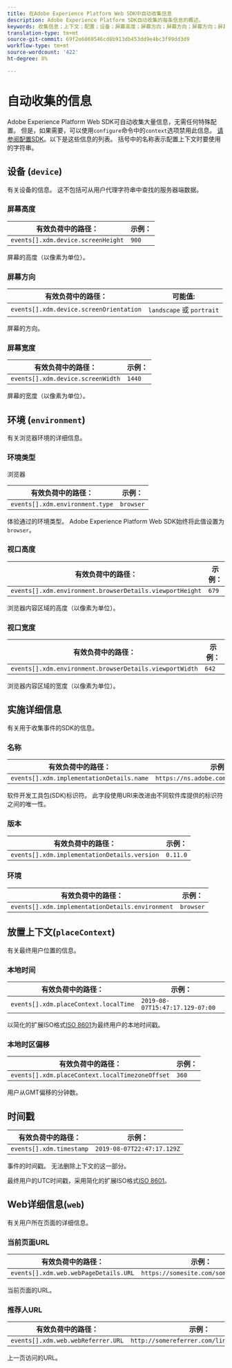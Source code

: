 ```yaml
---
title: 在Adobe Experience Platform Web SDK中自动收集信息
description: Adobe Experience Platform SDK自动收集的每条信息的概述。
keywords: 收集信息；上下文；配置；设备；屏幕高度；屏幕方向；屏幕方向；屏幕方向；屏幕宽度；环境；视口高度；视口高度；viewport Height;viewportWidth;viewport Width;crowserDetails；浏览器详细信息；实现详细信息；实现详细信息；名称；版本；placeContext;localTime；本地时间timezoneOffset；本地时区偏移；timestamp;web;url;webPageDetails;web页详细信息；webReferrer;web推荐人；横向；纵向；
translation-type: tm+mt
source-git-commit: 69f2e6069546cd8b913db453dd9e4bc3f99dd3d9
workflow-type: tm+mt
source-wordcount: '422'
ht-degree: 8%

---
```



# 自动收集的信息

Adobe Experience Platform Web SDK可自动收集大量信息，无需任何特殊配置。 但是，如果需要，可以使用`configure`命令中的`context`选项禁用此信息。 [请参阅配置SDK](../fundamentals/configuring-the-sdk.md)。以下是这些信息的列表。 括号中的名称表示配置上下文时要使用的字符串。

## 设备 (`device`)

有关设备的信息。 这不包括可从用户代理字符串中查找的服务器端数据。

### 屏幕高度

| **有效负荷中的路径：** | **示例：** |
| ---------------------------------- | ------------ |
| `events[].xdm.device.screenHeight` | `900` |

屏幕的高度（以像素为单位）。

### 屏幕方向

| **有效负荷中的路径：** | **可能值:** |
| --------------------------------------- | ------------------------- |
| `events[].xdm.device.screenOrientation` | `landscape` 或 `portrait` |

屏幕的方向。

### 屏幕宽度

| **有效负荷中的路径：** | **示例：** |
| --------------------------------- | ------------ |
| `events[].xdm.device.screenWidth` | `1440` |

屏幕的宽度（以像素为单位）。

## 环境 (`environment`)

有关浏览器环境的详细信息。

### 环境类型

浏览器

| **有效负荷中的路径：** | **示例：** |
| ------------------------------- | ------------ |
| `events[].xdm.environment.type` | `browser` |

体验通过的环境类型。 Adobe Experience Platform Web SDK始终将此值设置为`browser`。

### 视口高度

| **有效负荷中的路径：** | **示例：** |
| -------------------------------------------------------- | ------------ |
| `events[].xdm.environment.browserDetails.viewportHeight` | `679` |

浏览器内容区域的高度（以像素为单位）。

### 视口宽度

| **有效负荷中的路径：** | **示例：** |
| ------------------------------------------------------- | ------------ |
| `events[].xdm.environment.browserDetails.viewportWidth` | `642` |

浏览器内容区域的宽度（以像素为单位）。

## 实施详细信息

有关用于收集事件的SDK的信息。

### 名称

| **有效负荷中的路径：** | **示例：** |
| ----------------------------------------- | --------------------------------------- |
| `events[].xdm.implementationDetails.name` | `https://ns.adobe.com/experience/alloy` |

软件开发工具包(SDK)标识符。  此字段使用URI来改进由不同软件库提供的标识符之间的唯一性。

### 版本

| **有效负荷中的路径：** | **示例：** |
| -------------------------------------------- | ------------ |
| `events[].xdm.implementationDetails.version` | `0.11.0` |

### 环境

| **有效负荷中的路径：** | **示例：** |
| ------------------------------------------------ | ------------ |
| `events[].xdm.implementationDetails.environment` | `browser` |


## 放置上下文(`placeContext`)

有关最终用户位置的信息。

### 本地时间

| **有效负荷中的路径：** | **示例：** |
| ------------------------------------- | ------------------------------- |
| `events[].xdm.placeContext.localTime` | `2019-08-07T15:47:17.129-07:00` |

以简化的扩展ISO格式[ISO 8601](https://tools.ietf.org/html/rfc3339#section-5.6)为最终用户的本地时间戳。

### 本地时区偏移

| **有效负荷中的路径：** | **示例：** |
| ----------------------------------------------- | ------------ |
| `events[].xdm.placeContext.localTimezoneOffset` | `360` |

用户从GMT偏移的分钟数。

## 时间戳

| **有效负荷中的路径：** | **示例：** |
| ------------------------ | -------------------------- |
| `events[].xdm.timestamp` | `2019-08-07T22:47:17.129Z` |

事件的时间戳。  无法删除上下文的这一部分。

最终用户的UTC时间戳，采用简化的扩展ISO格式[ISO 8601](https://tools.ietf.org/html/rfc3339#section-5.6)。

## Web详细信息(`web`)

有关用户所在页面的详细信息。

### 当前页面URL

| **有效负荷中的路径：** | **示例：** |
| ------------------------------------- | ------------------------------------ |
| `events[].xdm.web.webPageDetails.URL` | `https://somesite.com/somepage.html` |

当前页面的URL。

### 推荐人URL

| **有效负荷中的路径：** | **示例：** |
| ---------------------------------- | ----------------------------------------- |
| `events[].xdm.web.webReferrer.URL` | `http://somereferrer.com/linkedpage.html` |

上一页访问的URL。
